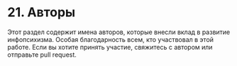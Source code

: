 # 21. Авторы

Этот раздел содержит имена авторов, которые внесли вклад в развитие инфопсихизма. Особая благодарность всем, кто участвовал в этой работе. Если вы хотите принять участие, свяжитесь с автором или отправьте pull request.
